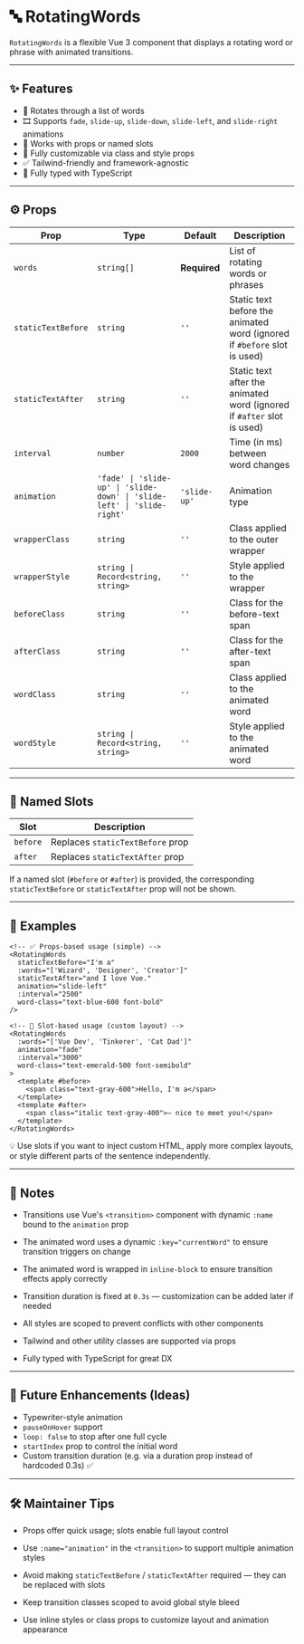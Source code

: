 # 🔤 RotatingWords

`RotatingWords` is a flexible Vue 3 component that displays a rotating word or phrase with animated transitions.

---

## ✨ Features

- 🔁 Rotates through a list of words
- 🎞️ Supports `fade`, `slide-up`, `slide-down`, `slide-left`, and `slide-right` animations
- 🧩 Works with props or named slots
- 🎨 Fully customizable via class and style props
- ✅ Tailwind-friendly and framework-agnostic
- 📝 Fully typed with TypeScript

---

## ⚙️ Props

| Prop               | Type               | Default      | Description |
|--------------------|--------------------|--------------|-------------|
| `words`            | `string[]`         | **Required** | List of rotating words or phrases |
| `staticTextBefore` | `string`           | `''`         | 	Static text before the animated word (ignored if `#before` slot is used) |
| `staticTextAfter`  | `string`           | `''`         | Static text after the animated word (ignored if `#after` slot is used) |
| `interval`         | `number`           | `2000`       | Time (in ms) between word changes |
| `animation`        | `'fade' \| 'slide-up' \| 'slide-down' \| 'slide-left' \| 'slide-right'` | `'slide-up'` | Animation type |
| `wrapperClass`     | `string`           | `''`         | Class applied to the outer wrapper |
| `wrapperStyle`     | `string \| Record<string, string>` | `''` | Style applied to the wrapper |
| `beforeClass`      | `string`           | `''`         | Class for the before-text span |
| `afterClass`       | `string`           | `''`         | Class for the after-text span |
| `wordClass`        | `string`           | `''`         | Class applied to the animated word |
| `wordStyle`        | `string \| Record<string, string>` | `''` | Style applied to the animated word |

---

## 🧩 Named Slots

| Slot   | Description                        |
|--------|------------------------------------|
| `before` | Replaces `staticTextBefore` prop |
| `after`  | Replaces `staticTextAfter` prop  |

If a named slot (`#before` or `#after`) is provided, the corresponding `staticTextBefore` or `staticTextAfter` prop will not be shown.

---

## 🚀 Examples

```vue
<!-- ✅ Props-based usage (simple) -->
<RotatingWords
  staticTextBefore="I'm a"
  :words="['Wizard', 'Designer', 'Creator']"
  staticTextAfter="and I love Vue."
  animation="slide-left"
  :interval="2500"
  word-class="text-blue-600 font-bold"
/>

<!-- 🧩 Slot-based usage (custom layout) -->
<RotatingWords
  :words="['Vue Dev', 'Tinkerer', 'Cat Dad']"
  animation="fade"
  :interval="3000"
  word-class="text-emerald-500 font-semibold"
>
  <template #before>
    <span class="text-gray-600">Hello, I'm a</span>
  </template>
  <template #after>
    <span class="italic text-gray-400">– nice to meet you!</span>
  </template>
</RotatingWords>
```

💡 Use slots if you want to inject custom HTML, apply more complex layouts, or style different parts of the sentence independently.

---

## 🧠 Notes

- Transitions use Vue's `<transition>` component with dynamic `:name` bound to the `animation` prop

- The animated word uses a dynamic `:key="currentWord"` to ensure transition triggers on change

- The animated word is wrapped in `inline-block` to ensure transition effects apply correctly

- Transition duration is fixed at `0.3s` — customization can be added later if needed

- All styles are scoped to prevent conflicts with other components

- Tailwind and other utility classes are supported via props

- Fully typed with TypeScript for great DX

---

## 🔮 Future Enhancements (Ideas)

- Typewriter-style animation
- `pauseOnHover` support
- `loop: false` to stop after one full cycle
- `startIndex` prop to control the initial word
- Custom transition duration (e.g. via a duration prop instead of hardcoded 0.3s) ✅

---

## 🛠️ Maintainer Tips

- Props offer quick usage; slots enable full layout control

- Use `:name="animation"` in the `<transition>` to support multiple animation styles

- Avoid making `staticTextBefore` / `staticTextAfter` required — they can be replaced with slots

- Keep transition classes scoped to avoid global style bleed

- Use inline styles or class props to customize layout and animation appearance